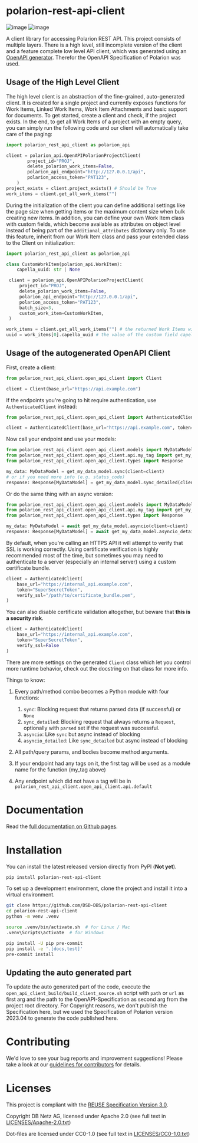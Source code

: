 <!--
 ~ Copyright DB Netz AG and contributors
 ~ SPDX-License-Identifier: Apache-2.0
 -->

# polarion-rest-api-client

<!-- prettier-ignore -->
![image](https://github.com/DSD-DBS/polarion-rest-api-client/actions/workflows/build-test-publish.yml/badge.svg)
![image](https://github.com/DSD-DBS/polarion-rest-api-client/actions/workflows/lint.yml/badge.svg)

A client library for accessing Polarion REST API. This project consists of multiple layers. There is a high level, still incomplete
version of the client and a feature complete low level API client, which was generated using an [OpenAPI generator](https://github.com/openapi-generators/openapi-python-client).
Therefor the OpenAPI Specification of Polarion was used.

## Usage of the High Level Client
The high level client is an abstraction of the fine-grained, auto-generated client. It is created for a single project and currently exposes functions for Work Items, Linked Work Items, Work Item Attachments and basic support for documents.
To get started, create a client and check, if the project exists. In the end, to get all Work Items of a project with an empty query, you can simply run the following code and our client will automatically take care of the paging:

```python
import polarion_rest_api_client as polarion_api

client = polarion_api.OpenAPIPolarionProjectClient(
        project_id="PROJ",
        delete_polarion_work_items=False,
        polarion_api_endpoint="http://127.0.0.1/api",
        polarion_access_token="PAT123",
    )
project_exists = client.project_exists() # Should be True
work_items = client.get_all_work_items("")
```
During the initialization of the client you can define additional settings like the page size when getting items or the maximum content size when bulk creating new items.
In addition, you can define your own Work Item class with custom fields, which become available as attributes on object level instead of being part of the `additional_attributes` dictionary only.
To use this feature, inherit from our Work Item class and pass your extended class to the Client on initialization:
```python
import polarion_rest_api_client as polarion_api

class CustomWorkItem(polarion_api.WorkItem):
    capella_uuid: str | None

 client = polarion_api.OpenAPIPolarionProjectClient(
     project_id="PROJ",
     delete_polarion_work_items=False,
     polarion_api_endpoint="http://127.0.0.1/api",
     polarion_access_token="PAT123",
     batch_size=3,
     custom_work_item=CustomWorkItem,
 )

work_items = client.get_all_work_items("") # the returned Work Items will be instances of CustomWorkItem
uuid = work_items[0].capella_uuid # the value of the custom field capella_uuid can be accessed this way
```
## Usage of the autogenerated OpenAPI Client
First, create a client:

```python
from polarion_rest_api_client.open_api_client import Client

client = Client(base_url="https://api.example.com")
```

If the endpoints you're going to hit require authentication, use `AuthenticatedClient` instead:

```python
from polarion_rest_api_client.open_api_client import AuthenticatedClient

client = AuthenticatedClient(base_url="https://api.example.com", token="SuperSecretToken")
```

Now call your endpoint and use your models:

```python
from polarion_rest_api_client.open_api_client.models import MyDataModel
from polarion_rest_api_client.open_api_client.api.my_tag import get_my_data_model
from polarion_rest_api_client.open_api_client.types import Response

my_data: MyDataModel = get_my_data_model.sync(client=client)
# or if you need more info (e.g. status_code)
response: Response[MyDataModel] = get_my_data_model.sync_detailed(client=client)
```

Or do the same thing with an async version:

```python
from polarion_rest_api_client.open_api_client.models import MyDataModel
from polarion_rest_api_client.open_api_client.api.my_tag import get_my_data_model
from polarion_rest_api_client.open_api_client.types import Response

my_data: MyDataModel = await get_my_data_model.asyncio(client=client)
response: Response[MyDataModel] = await get_my_data_model.asyncio_detailed(client=client)
```

By default, when you're calling an HTTPS API it will attempt to verify that SSL is working correctly. Using certificate verification is highly recommended most of the time, but sometimes you may need to authenticate to a server (especially an internal server) using a custom certificate bundle.

```python
client = AuthenticatedClient(
    base_url="https://internal_api.example.com",
    token="SuperSecretToken",
    verify_ssl="/path/to/certificate_bundle.pem",
)
```

You can also disable certificate validation altogether, but beware that **this is a security risk**.

```python
client = AuthenticatedClient(
    base_url="https://internal_api.example.com",
    token="SuperSecretToken",
    verify_ssl=False
)
```

There are more settings on the generated `Client` class which let you control more runtime behavior, check out the docstring on that class for more info.

Things to know:
1. Every path/method combo becomes a Python module with four functions:
    1. `sync`: Blocking request that returns parsed data (if successful) or `None`
    1. `sync_detailed`: Blocking request that always returns a `Request`, optionally with `parsed` set if the request was successful.
    1. `asyncio`: Like `sync` but async instead of blocking
    1. `asyncio_detailed`: Like `sync_detailed` but async instead of blocking

1. All path/query params, and bodies become method arguments.
1. If your endpoint had any tags on it, the first tag will be used as a module name for the function (my_tag above)
1. Any endpoint which did not have a tag will be in `polarion_rest_api_client.open_api_client.api.default`

# Documentation

<!-- prettier-ignore -->
Read the [full documentation on Github pages](https://dsd-dbs.github.io/polarion-rest-api-client).

# Installation

You can install the latest released version directly from PyPI (**Not yet**).

```zsh
pip install polarion-rest-api-client
```

To set up a development environment, clone the project and install it into a
virtual environment.

```zsh
git clone https://github.com/DSD-DBS/polarion-rest-api-client
cd polarion-rest-api-client
python -m venv .venv

source .venv/bin/activate.sh  # for Linux / Mac
.venv\Scripts\activate  # for Windows

pip install -U pip pre-commit
pip install -e '.[docs,test]'
pre-commit install
```

## Updating the auto generated part
To update the auto generated part of the code, execute the `open_api_client_build/build_client_source.sh` script with `path` or `url` as first
arg and the path to the OpenAPI-Specification as second arg from the project root directory. For Copyright reasons, we don't publish the Specification here,
but we used the Specification of Polarion version 2023.04 to generate the code published here.

# Contributing

We'd love to see your bug reports and improvement suggestions! Please take a
look at our [guidelines for contributors](CONTRIBUTING.md) for details.

# Licenses

This project is compliant with the
[REUSE Specification Version 3.0](https://git.fsfe.org/reuse/docs/src/commit/d173a27231a36e1a2a3af07421f5e557ae0fec46/spec.md).

Copyright DB Netz AG, licensed under Apache 2.0 (see full text in
[LICENSES/Apache-2.0.txt](LICENSES/Apache-2.0.txt))

Dot-files are licensed under CC0-1.0 (see full text in
[LICENSES/CC0-1.0.txt](LICENSES/CC0-1.0.txt))
